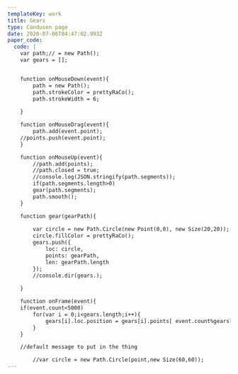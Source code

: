 ```yaml
---
templateKey: work
title: Gears
type: Candusen page
date: 2020-07-06T04:47:02.993Z
paper_code:
  code: |
    var path;// = new Path();
    var gears = [];


    function onMouseDown(event){
    	path = new Path();
    	path.strokeColor = prettyRaCo();
    	path.strokeWidth = 6;
    		
    }

    function onMouseDrag(event){
    	path.add(event.point);
    //points.push(event.point);
    }

    function onMouseUp(event){
    	//path.add(points);
    	//path.closed = true;
    	//console.log(JSON.stringify(path.segments));
    	if(path.segments.length>0)
    	gear(path.segments);
    	path.smooth();
    }

    function gear(gearPath){
    	
    	var circle = new Path.Circle(new Point(0,0), new Size(20,20));
    	circle.fillColor = prettyRaCo();
    	gears.push({
    		loc: circle,
    		points: gearPath,
    		len: gearPath.length
    	});
    	//console.dir(gears.);
    	
    }

    function onFrame(event){
    if(event.count<5000)
    	for(var i = 0;i<gears.length;i++){		
    		gears[i].loc.position = gears[i].points[ event.count%gears[i].len].point;
    	}
    }

    //default message to put in the thing

    	//var circle = new Path.Circle(point,new Size(60,60));
---
```

